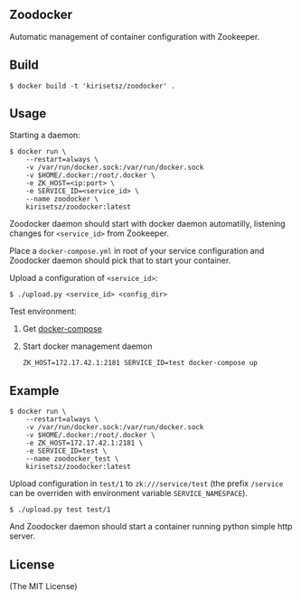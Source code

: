 Zoodocker
---------

Automatic management of container configuration with Zookeeper.

Build
-----

    $ docker build -t 'kirisetsz/zoodocker' .

Usage
-----

Starting a daemon:

    $ docker run \
        --restart=always \
        -v /var/run/docker.sock:/var/run/docker.sock
        -v $HOME/.docker:/root/.docker \
        -e ZK_HOST=<ip:port> \
        -e SERVICE_ID=<service_id> \
        --name zoodocker \
        kirisetsz/zoodocker:latest

Zoodocker daemon should start with docker daemon automatilly, listening changes for `<service_id>` from Zookeeper.

Place a `docker-compose.yml` in root of your service configuration
and Zoodocker daemon should pick that to start your container.

Upload a configuration of `<service_id>`:

    $ ./upload.py <service_id> <config_dir>

Test environment:

1. Get [docker-compose](https://docs.docker.com/compose/install/)
2. Start docker management daemon

    `ZK_HOST=172.17.42.1:2181 SERVICE_ID=test docker-compose up`

Example
-------

    $ docker run \
        --restart=always \
        -v /var/run/docker.sock:/var/run/docker.sock
        -v $HOME/.docker:/root/.docker \
        -e ZK_HOST=172.17.42.1:2181 \
        -e SERVICE_ID=test \
        --name zoodocker_test \
        kirisetsz/zoodocker:latest

Upload configuration in `test/1` to `zk:///service/test`
(the prefix `/service` can be overriden with environment variable `SERVICE_NAMESPACE`).

    $ ./upload.py test test/1

And Zoodocker daemon should start a container running python simple http server.

License
-------

(The MIT License)

